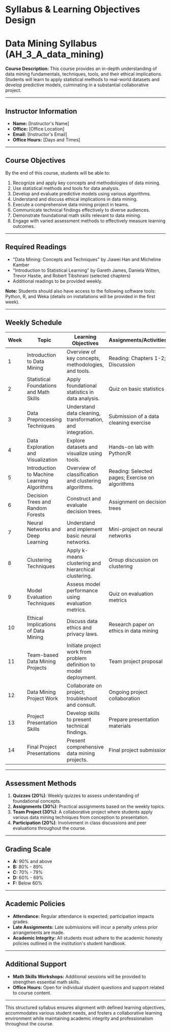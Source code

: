 Syllabus & Learning Objectives Design
=====================================

# Data Mining Syllabus (AH_3_A_data_mining)

**Course Description:**
This course provides an in-depth understanding of data mining fundamentals, techniques, tools, and their ethical implications. Students will learn to apply statistical methods to real-world datasets and develop predictive models, culminating in a substantial collaborative project.

---

## Instructor Information
- **Name:** [Instructor's Name]
- **Office:** [Office Location]
- **Email:** [Instructor's Email]
- **Office Hours:** [Days and Times]

---

## Course Objectives
By the end of this course, students will be able to:
1. Recognize and apply key concepts and methodologies of data mining.
2. Use statistical methods and tools for data analysis.
3. Develop and evaluate predictive models using various algorithms.
4. Understand and discuss ethical implications in data mining.
5. Execute a comprehensive data mining project in teams.
6. Communicate technical findings effectively to diverse audiences.
7. Demonstrate foundational math skills relevant to data mining.
8. Engage with varied assessment methods to effectively measure learning outcomes.

---

## Required Readings
- "Data Mining: Concepts and Techniques" by Jiawei Han and Micheline Kamber
- "Introduction to Statistical Learning" by Gareth James, Daniela Witten, Trevor Hastie, and Robert Tibshirani (selected chapters)
- Additional readings to be provided weekly.

**Note:** Students should also have access to the following software tools: Python, R, and Weka (details on installations will be provided in the first week).

---

## Weekly Schedule

| Week | Topic                                                | Learning Objectives                                     | Assignments/Activities              |
|------|------------------------------------------------------|---------------------------------------------------------|-------------------------------------|
| 1    | Introduction to Data Mining                          | Overview of key concepts, methodologies, and tools.    | Reading: Chapters 1-2; Discussion   |
| 2    | Statistical Foundations and Math Skills              | Apply foundational statistics in data analysis.         | Quiz on basic statistics            |
| 3    | Data Preprocessing Techniques                         | Understand data cleaning, transformation, and integration. | Submission of a data cleaning exercise |
| 4    | Data Exploration and Visualization                   | Explore datasets and visualize using tools.            | Hands-on lab with Python/R          |
| 5    | Introduction to Machine Learning Algorithms          | Overview of classification and clustering algorithms.   | Reading: Selected pages; Exercise on algorithms |
| 6    | Decision Trees and Random Forests                    | Construct and evaluate decision trees.                  | Assignment on decision trees        |
| 7    | Neural Networks and Deep Learning                    | Understand and implement basic neural networks.        | Mini-project on neural networks     |
| 8    | Clustering Techniques                                 | Apply k-means clustering and hierarchical clustering.   | Group discussion on clustering      |
| 9    | Model Evaluation Techniques                           | Assess model performance using evaluation metrics.      | Quiz on evaluation metrics          |
| 10   | Ethical Implications of Data Mining                   | Discuss data ethics and privacy laws.                   | Research paper on ethics in data mining |
| 11   | Team-based Data Mining Projects                       | Initiate project work from problem definition to model deployment. | Team project proposal               |
| 12   | Data Mining Project Work                              | Collaborate on project; troubleshoot and consult.      | Ongoing project collaboration       |
| 13   | Project Presentation Skills                           | Develop skills to present technical findings.          | Prepare presentation materials      |
| 14   | Final Project Presentations                           | Present comprehensive data mining projects.             | Final project submission            |

---

## Assessment Methods
1. **Quizzes (20%)**: Weekly quizzes to assess understanding of foundational concepts.
2. **Assignments (30%)**: Practical assignments based on the weekly topics.
3. **Team Project (30%)**: A collaborative project where students apply various data mining techniques from conception to presentation.
4. **Participation (20%)**: Involvement in class discussions and peer evaluations throughout the course.

---

## Grading Scale
- **A:** 90% and above
- **B:** 80% - 89%
- **C:** 70% - 79%
- **D:** 60% - 69%
- **F:** Below 60%

---

## Academic Policies
- **Attendance:** Regular attendance is expected; participation impacts grades.
- **Late Assignments:** Late submissions will incur a penalty unless prior arrangements are made.
- **Academic Integrity:** All students must adhere to the academic honesty policies outlined in the institution's student handbook.

---

## Additional Support
- **Math Skills Workshops:** Additional sessions will be provided to strengthen essential math skills.
- **Office Hours:** Open for individual student questions and support related to course content.

--- 

This structured syllabus ensures alignment with defined learning objectives, accommodates various student needs, and fosters a collaborative learning environment while maintaining academic integrity and professionalism throughout the course.